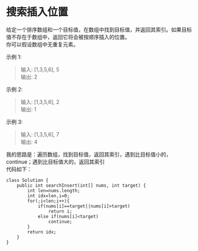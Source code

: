 # 搜索插入位置
给定一个排序数组和一个目标值，在数组中找到目标值，并返回其索引。如果目标值不存在于数组中，返回它将会被按顺序插入的位置。  
你可以假设数组中无重复元素。

示例 1:  
> 输入: [1,3,5,6], 5  
输出: 2  

示例 2:  
> 输入: [1,3,5,6], 2  
输出: 1 

示例 3:  
> 输入: [1,3,5,6], 7  
输出: 4  

我的思路是：遍历数组，找到目标值，返回其索引，遇到比目标值小的，continue；遇到比目标值大的，返回其索引  
代码如下：  
```
class Solution {
    public int searchInsert(int[] nums, int target) {
        int len=nums.length;
        int idx=len,i=0;
        for(;i<len;i++){
            if(nums[i]==target||nums[i]>target)
                return i;
            else if(nums[i]<target)
                continue;
        }
        return idx;
    }
}
```
